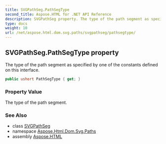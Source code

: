 ```yaml
---
title: SVGPathSeg.PathSegType
second_title: Aspose.HTML for .NET API Reference
description: SVGPathSeg property. The type of the path segment as specified by one of the constants defined on this interface
type: docs
weight: 10
url: /net/aspose.html.dom.svg.paths/svgpathseg/pathsegtype/
---
```

## SVGPathSeg.PathSegType property

The type of the path segment as specified by one of the constants defined on this interface.

```csharp
public ushort PathSegType { get; }
```

### Property Value

The type of the path segment.

### See Also

* class [SVGPathSeg](../)
* namespace [Aspose.Html.Dom.Svg.Paths](../../../aspose.html.dom.svg.paths/)
* assembly [Aspose.HTML](../../../)
